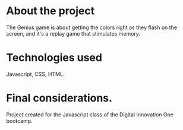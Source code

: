 <h1>About the project</h1>
The Genius game is about getting the colors right as they flash on the screen, and it's a replay game that stimulates memory.

<h1>Technologies used</h1>
Javascript, CSS, HTML.

<h1>Final considerations.</h1>
Project created for the Javascript class of the Digital Innovation One bootcamp.
